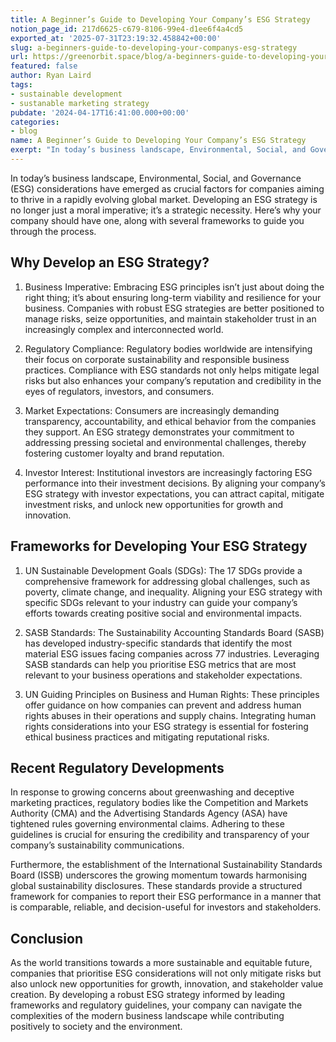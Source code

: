 ```yaml
---
title: A Beginner’s Guide to Developing Your Company’s ESG Strategy
notion_page_id: 217d6625-c679-8106-99e4-d1ee6f4a4cd5
exported_at: '2025-07-31T23:19:32.458842+00:00'
slug: a-beginners-guide-to-developing-your-companys-esg-strategy
url: https://greenorbit.space/blog/a-beginners-guide-to-developing-your-companys-esg-strategy/
featured: false
author: Ryan Laird
tags:
- sustainable development
- sustanable marketing strategy
pubdate: '2024-04-17T16:41:00.000+00:00'
categories:
- blog
name: A Beginner’s Guide to Developing Your Company’s ESG Strategy
exerpt: "In today’s business landscape, Environmental, Social, and Governance (ESG) considerations have emerged as crucial factors for companies aiming to thrive in a rapidly evolving global market. Developing an ESG strategy is no longer just a moral imperative; it’s a strategic necessity. Here’s why your company should have one, along with several frameworks to guide you through the process."
---
```


In today’s business landscape, Environmental, Social, and Governance (ESG) considerations have emerged as crucial factors for companies aiming to thrive in a rapidly evolving global market. Developing an ESG strategy is no longer just a moral imperative; it’s a strategic necessity. Here’s why your company should have one, along with several frameworks to guide you through the process.

## Why Develop an ESG Strategy?

1. Business Imperative: Embracing ESG principles isn’t just about doing the right thing; it’s about ensuring long-term viability and resilience for your business. Companies with robust ESG strategies are better positioned to manage risks, seize opportunities, and maintain stakeholder trust in an increasingly complex and interconnected world.

1. Regulatory Compliance: Regulatory bodies worldwide are intensifying their focus on corporate sustainability and responsible business practices. Compliance with ESG standards not only helps mitigate legal risks but also enhances your company’s reputation and credibility in the eyes of regulators, investors, and consumers.

1. Market Expectations: Consumers are increasingly demanding transparency, accountability, and ethical behavior from the companies they support. An ESG strategy demonstrates your commitment to addressing pressing societal and environmental challenges, thereby fostering customer loyalty and brand reputation.

1. Investor Interest: Institutional investors are increasingly factoring ESG performance into their investment decisions. By aligning your company’s ESG strategy with investor expectations, you can attract capital, mitigate investment risks, and unlock new opportunities for growth and innovation.

## Frameworks for Developing Your ESG Strategy

1. UN Sustainable Development Goals (SDGs): The 17 SDGs provide a comprehensive framework for addressing global challenges, such as poverty, climate change, and inequality. Aligning your ESG strategy with specific SDGs relevant to your industry can guide your company’s efforts towards creating positive social and environmental impacts.

1. SASB Standards: The Sustainability Accounting Standards Board (SASB) has developed industry-specific standards that identify the most material ESG issues facing companies across 77 industries. Leveraging SASB standards can help you prioritise ESG metrics that are most relevant to your business operations and stakeholder expectations.

1. UN Guiding Principles on Business and Human Rights: These principles offer guidance on how companies can prevent and address human rights abuses in their operations and supply chains. Integrating human rights considerations into your ESG strategy is essential for fostering ethical business practices and mitigating reputational risks.

## Recent Regulatory Developments

In response to growing concerns about greenwashing and deceptive marketing practices, regulatory bodies like the Competition and Markets Authority (CMA) and the Advertising Standards Agency (ASA) have tightened rules governing environmental claims. Adhering to these guidelines is crucial for ensuring the credibility and transparency of your company’s sustainability communications.

Furthermore, the establishment of the International Sustainability Standards Board (ISSB) underscores the growing momentum towards harmonising global sustainability disclosures. These standards provide a structured framework for companies to report their ESG performance in a manner that is comparable, reliable, and decision-useful for investors and stakeholders.

## Conclusion

As the world transitions towards a more sustainable and equitable future, companies that prioritise ESG considerations will not only mitigate risks but also unlock new opportunities for growth, innovation, and stakeholder value creation. By developing a robust ESG strategy informed by leading frameworks and regulatory guidelines, your company can navigate the complexities of the modern business landscape while contributing positively to society and the environment.
